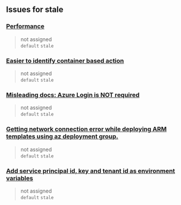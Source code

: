 ## Issues for stale
  
###  [Performance](https://github.com/Azure/cli/issues/37)  
> not assigned  
  `default` `stale`
  
###  [Easier to identify container based action](https://github.com/Azure/cli/issues/36)  
> not assigned  
  `default` `stale`
  
###  [Misleading docs: Azure Login is NOT required](https://github.com/Azure/cli/issues/32)  
> not assigned  
  `default` `stale`
  
###  [Getting network connection error while deploying ARM templates using az deployment group.](https://github.com/Azure/cli/issues/31)  
> not assigned  
  `default` `stale`
  
###  [Add service principal id, key and tenant id as environment variables](https://github.com/Azure/cli/issues/30)  
> not assigned  
  `default` `stale`